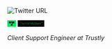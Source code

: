 ![Twitter URL](https://img.shields.io/twitter/url?style=social&url=https%3A%2F%2Ftwitter.com%2FJairMonteiro)

<p>
 <img  src="/Trustly-logo.png" width=4%">
 <img  src="/PWMBlogo3.png" width=12%;
       background-color: white>
        
</p>
                                        
*Client Support Engineer at Trustly*
